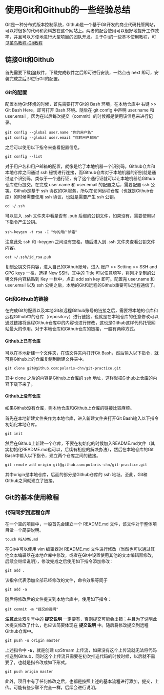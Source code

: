 # 使用Git和Github的一些经验总结

Git是一种分布式版本控制系统，Github是一个基于Git开发的商业代码托管网站，可以将很多的代码和资料放在这个网站上。两者的配合使用可以很好地提升工作效率，并且可以方便地进行大型项目的团队开发。关于Git的一些基本使用教程，可见[菜鸟教程-Git教程](https://www.runoob.com/git/git-tutorial.html)

## 链接Git和Github

首先需要下载[Git](https://git-scm.com/downloads)软件，下载完成软件之后即可进行安装，一路点击 next 即可，安装完成之后即进行Git的配置。

### Git的配置

配置本地Git环境的时候，首先需要打开Git的 Bash 环境，在本地仓库中 右键 >> Git Bash Here，即可打开 Bash 环境。随后在 git config 中声明 user.name 和 user.email ，因为在以后每次提交（commit）的时候都是使用该信息来进行记录。

```
git config --global user.name "你的用户名"
git config --global user.email "你的用户邮箱"
```

之后可以使用以下指令来查看配置信息。

```
git config --list
```

对于用户名和用户邮箱的配置，就像是给了本地机器一个识别码。Github仓库和本地仓库之间通过 ssh 秘钥进行连接，而Github仓库对于本地机器的识别就是通过这个识别码，类似于一个通行证，有了这个通行证就可以让本地机器给Github仓库进行提交。在完成 user.name 和 user.email 的配置之后，需要配置 ssh 公钥。Github是基于 ssh 协议的Git服务，所以在访问远程仓库（也就是Github仓库）的时候需要使用 ssh 协议，也就是需要产生 ssh 公钥。

```
cd ~/.ssh
```

可以进入 .ssh 文件夹中看是否有 .pub 后缀的公钥文件，如果没有，需要使用以下指令产生公钥。

```
ssh-keygen -t rsa -C "你的用户邮箱"
```

注意此处 ssh 和 -keygen 之间没有空格。随后进入到 .ssh 文件夹查看公钥文件内容。

```
cat ~/.ssh/id_rsa.pub
```

复制公钥文件内容，进入自己的Github账号，进入 账户 >> Setting >> SSH and GPG keys 一栏，选择 New SSH，其中的 Title 可以任意填写，将刚才复制的公钥文件内容粘贴到 Key 一栏中，点击 add ssh key 即可。配置完 user.name 和 user.email 以及 ssh 公钥之后，本地的Git和远程的Github重要可以远程通信了。

### Git和Github的链接

在完成Git的配置以及本地Git和远程Github账号的链接之后，需要将本地的仓库和远程Github中的仓库（repository）进行链接，也就是在本地仓库的任意修改可以通过链接将远程Github仓库中的内容也进行修改，这也是Github这样代码托管网站最大的作用。对于本地仓库和Github仓库的链接，一般有两种方式。

#### Github上已有仓库

可以在本地新建一个文件夹，在该文件夹内打开Git Bash，然后输入以下指令，就可将Github上的仓库复制到新建文件夹中。

```
git clone git@github.com:polaris-chn/git-practice.git
```

其中 clone 之后的内容是Github上仓库的 ssh 地址，这样就把Github上仓库的内容下载下来了。

#### Github上没有仓库

如果Github没有仓库，则本地仓库和Github上仓库的链接比较麻烦。

首先在本地新建文件夹作为本地仓库，进入新建文件夹打开Git Bash输入以下指令初始化本地仓库。

```
git init
```

然后在Github上新建一个仓库，不要在初始化的时候加入README.md文件（其实初始化README.md也可以，后续有相应的解决办法），然后在本地仓库的Git Bash中输入以下指令，建立两个仓库之间的链接。

```
git remote add origin git@github.com:polaris-chn/git-practice.git
```

其中origin是本地仓库，后面的部分是Github仓库的 ssh 地址。至此，Git和Github之间就建立了链接。





## Git的基本使用教程

### 代码同步到远程仓库

在一个空的项目中，一般首先会建立一个 README.md 文件，该文件对于整体项目做一个简要说明。

```
touch README.md
```

在Git中可以使用 vim 编辑器对 README.md 文件进行修改（当然也可以通过其他文本编辑器在本地仓库中修改，或者在Git中设置使用其他的文本编辑器修改，后续会继续说明），修改完成之后使用如下指令添加修改：

```
git add .
```

该指令代表添加全部已经修改的文件，命令效果等同于

```
git add -a
```

随后将修改后的文件提交到本地仓库中，使用如下指令：

```
git commit -m "提交的说明"
```

**注意**此处双引号中的 **提交说明** 一定要有，否则提交可能会出错；并且为了说明此次提交修改了什么，也应该简要体现在 **提交说明** 中。随后将修改提交到远程Github仓库中。

```
git push -u origin master
```

上述指令中 ***-u***，就是创建 upStream 上传流，如果没有这个上传流就无法将代码推送到Github，同时这个上传流只需要在初次推送代码的时候时候，以后就不需要了，也就是指令改成如下形式。

```
git push origin master
```

此外，项目中有了任何修改之后，也都是按照上述的基本流程进行添加，提交，上传。可能有些步骤不完全一样，后续会进行说明。











